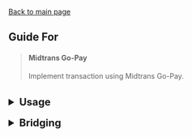 [Back to main page](../readme.md)

## Guide For

> #### Midtrans Go-Pay
> Implement transaction using Midtrans Go-Pay.


<br />

<details>
  <summary style = 'font-size: 20px; font-weight: bold;'>Usage</summary>

<br />

<img src="./resources/preview.gif"/>

<br />

```
import React from 'react'
import { NativeModules, Platform, Text, TouchableOpacity, View } from 'react-native'

export default class extends React.Component {
    render() {
        return (
            <View
                style = {{
                    alignItems: 'center',
                    flex: 1,
                    justifyContent: 'center'
                }}
            >
                <TouchableOpacity
                    onPress = {() => this.startGoPayTransaction()}
                    style = {{
                        backgroundColor: 'deepskyblue',
                        borderRadius: 5,
                        padding: 10
                    }}
                >
                    <Text
                        style = {{
                            color: 'white',
                            fontSize: 24,
                            fontWeight: 'bold'
                        }}
                    >
                        Start Midtrans Go-Pay Transaction
                    </Text>
                </TouchableOpacity>
            </View>
        )
    }

    startGoPayTransaction() {
        const token = "YOUR_MIDTRANS_ORDER_TOKEN"

        const MyBridgingTest = NativeModules.MyBridgingTest

        if(Platform.OS == "android") {
            MyBridgingTest.StartGojekAppActivity(
                token,
                (error) => {
                    console.error(error)
                }, 
                (status) => {
                    alert(status)
                }
            )
        } else if(Platform.OS == "ios") {
            MyBridgingTest.StartGojekAppActivity(
                token,
                (error, status) => {
                    if (error) {
                        console.error(error)
                    } else {
                        alert(status)
                    }
                }
            )
        }
    }
}
```
</details>

<br />

<details>
    <summary style = 'font-size: 20px; font-weight: bold;'>Bridging</summary>

<br />

<details>
    <summary style = 'font-size: 16px; font-weight: bold;'>Android</summary>
    
<br />

1. Add the dependency in **app/build.gradle**

```
dependencies {
    //previous existing dependencies, then...

    implementation 'com.midtrans:uikit:1.21.2' //add this
}
```

2. Add repositories sources in **build.gradle**

```
allprojects {
    repositories {
        //previous existing repositories sources, then...

        maven { url "https://jitpack.io" } //add this if this not added yet
        maven { url "http://dl.bintray.com/pt-midtrans/maven" } //and add this
    }
}
```

3. Register package in **MainApplication.java**

- Import first
```
import com.midtrans.sdk.corekit.callback.TransactionFinishedCallback;
import com.midtrans.sdk.corekit.models.snap.TransactionResult;
import com.midtrans.sdk.uikit.SdkUIFlowBuilder;
```

- Register the package

```packages.add(new MyBridgingTestPackage());```

- Then add this to onCreate function

```
SdkUIFlowBuilder.init()
.setClientKey("MIDTRANS_CLIENT_KEY") //client_key is mandatory
.setContext(this) // context is mandatory
.setTransactionFinishedCallback(new TransactionFinishedCallback() { //set transaction finish callback (sdk callback)
    @Override
    public void onTransactionFinished(TransactionResult transactionResult) {
    }
})
.setMerchantBaseUrl("https://app.midtrans.com/snap/v1/") //set merchant url (required)
.enableLog(true) //enable sdk log (optional)
/*.setColorTheme( //set theme. it will replace theme on snap theme on MAP ( optional)
    CustomColorTheme(
        "#FFE51255",
        "#B61548",
        "#FFE51255"
    )
)*/
.buildSDK();
```

4. Create your bridging package file,
   for example in **android/app/src/main/java/com/your/packagename/MyBridgingTestPackage.java**
   like this

```
package com.your.packagename;

import com.facebook.react.ReactPackage;
import com.facebook.react.bridge.NativeModule;
import com.facebook.react.bridge.ReactApplicationContext;
import com.facebook.react.uimanager.ViewManager;

import java.util.ArrayList;
import java.util.Collections;
import java.util.List;

public class MyBridgingTestPackage implements ReactPackage  {
    @Override
    public List<ViewManager> createViewManagers(ReactApplicationContext reactContext) {
        return Collections.emptyList();
    }

    @Override
    public List<NativeModule> createNativeModules(ReactApplicationContext reactContext) {
        List<NativeModule> modules = new ArrayList<>();

        modules.add(new MyBridgingTest(reactContext));

        return modules;
    }

}
```

5. Create your bridging handling file,
   for example in **android/app/src/main/java/com/your/packagename/MyBridgingTest.java**
   you can copy the functional feature from this

```
package com.your.packagename;

import android.app.Activity;
import android.content.Intent;
import android.net.Uri;
import android.util.Log;

import com.facebook.react.bridge.ActivityEventListener;
import com.facebook.react.bridge.ReactApplicationContext;
import com.facebook.react.bridge.ReactContextBaseJavaModule;
import com.facebook.react.bridge.ReactMethod;
import com.facebook.react.bridge.Callback;

import com.midtrans.sdk.corekit.callback.GetTransactionStatusCallback;
import com.midtrans.sdk.corekit.callback.TransactionCallback;
import com.midtrans.sdk.corekit.core.MidtransSDK;
import com.midtrans.sdk.corekit.models.TransactionResponse;
import com.midtrans.sdk.corekit.models.snap.TransactionStatusResponse;

public class MyBridgingTest extends ReactContextBaseJavaModule implements ActivityEventListener {
    Callback activityCallback;

    public MyBridgingTest(
        ReactApplicationContext reactContext
    ) {
        super(reactContext);

        reactContext.addActivityEventListener(this);
    }

    @ReactMethod
    public void StartGojekAppActivity(
        String token,
        Callback errorCallback,
        Callback successCallback
    ) {
        try {
            activityCallback = successCallback;

            MidtransSDK.getInstance().setAuthenticationToken(token);

            MidtransSDK.getInstance().paymentUsingGoPay(token, new TransactionCallback() {
                @Override
                public void onSuccess(TransactionResponse transactionResponse) {
                    Intent intent = new Intent(Intent.ACTION_VIEW, Uri.parse(transactionResponse.getDeeplinkUrl()));
                    getReactApplicationContext().startActivityForResult(intent, 100, null);
                }

                @Override
                public void onFailure(TransactionResponse transactionResponse, String s) {

                }

                @Override
                public void onError(Throwable throwable) {

                }
            });

        } catch (Exception e) {
            errorCallback.invoke(e.getMessage());
        }
    }

    @Override
    public String getName() {
        return "MyBridgingTest";
    }


    @Override
    public void onActivityResult(Activity activity, int requestCode, int resultCode, Intent data) {

        if(requestCode == 100) {

            String token = MidtransSDK.getInstance().readAuthenticationToken();

            MidtransSDK.getInstance().getTransactionStatus(token, new GetTransactionStatusCallback() {
                @Override
                public void onSuccess(TransactionStatusResponse transactionStatusResponse) {
                    activityCallback.invoke("Success");
                }

                @Override
                public void onFailure(TransactionStatusResponse transactionStatusResponse, String s) {
                    activityCallback.invoke("Failure");
                }

                @Override
                public void onError(Throwable throwable) {
                    activityCallback.invoke("Error");
                }
            });
        }
    }

    @Override
    public void onNewIntent(Intent intent) {

    }
}
```
</details>
</details>